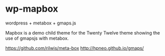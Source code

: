 wp-mapbox
=========

wordpress + metabox + gmaps.js

Mapbox is a demo child theme for the Twenty Twelve theme showing the use of gmapsjs with metabox.

https://github.com/rilwis/meta-box
http://hpneo.github.io/gmaps/